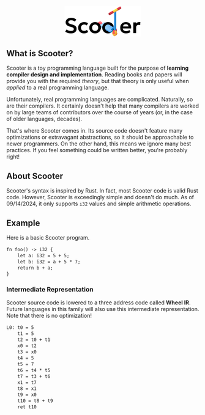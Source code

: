 <div align="center">
  <img src="documentation/images/ScooterLight.png" style="width: 200px; max-width: 100%"/>
</div>

## What is Scooter?
Scooter is a toy programming language built for the purpose of **learning compiler design and implementation**. Reading books and papers will provide you with the required _theory_, but that theory is only useful when _applied_ to a real programming language.

Unfortunately, real programming languages are complicated. Naturally, so are their compilers. It certainly doesn't help that many compilers are worked on by large teams of contributors over the course of years (or, in the case of older languages, decades).

That's where Scooter comes in. Its source code doesn't feature many optimizations or extravagant abstractions, so it should be approachable to newer programmers. On the other hand, this means we ignore many best practices. If you feel something could be written better, you're probably right!

## About Scooter
Scooter's syntax is inspired by Rust. In fact, most Scooter code is valid Rust code. However, Scooter is exceedingly simple and doesn't do much. As of 09/14/2024, it only supports `i32` values and simple arithmetic operations.

## Example
Here is a basic Scooter program.

```
fn foo() -> i32 {
    let a: i32 = 5 + 5;
    let b: i32 = a + 5 * 7;
    return b + a;
}
```

### Intermediate Representation
Scooter source code is lowered to a three address code called **Wheel IR**. Future languages in this family will also use this intermediate representation. Note that there is no optimization!

```
L0: t0 = 5
    t1 = 5
    t2 = t0 + t1
    x0 = t2
    t3 = x0
    t4 = 5
    t5 = 7
    t6 = t4 * t5
    t7 = t3 + t6
    x1 = t7
    t8 = x1
    t9 = x0
    t10 = t8 + t9
    ret t10
```
